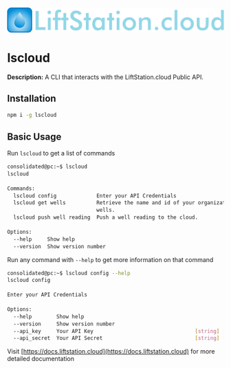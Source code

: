![Logo](https://github.com/Consolidated-Utilities/LiftStation.cloud-App-Icons/raw/master/Icons/Combined/Combined.png)
# lscloud 
**Description:** A CLI that interacts with the LiftStation.cloud Public API.

## Installation
```bash
npm i -g lscloud
```

## Basic Usage
Run `lscloud` to get a list of commands
```bash
consolidated@pc:~$ lscloud
lscloud

Commands:
  lscloud config             Enter your API Credentials
  lscloud get wells          Retrieve the name and id of your organization\'s
                             wells.
  lscloud push well reading  Push a well reading to the cloud.

Options:
  --help     Show help                                                 [boolean]
  --version  Show version number                                       [boolean]

```

Run any command with `--help` to get more information on that command
```bash
consolidated@pc:~$ lscloud config --help
lscloud config

Enter your API Credentials

Options:
  --help        Show help                                              [boolean]
  --version     Show version number                                    [boolean]
  --api_key     Your API Key                                 [string] [required]
  --api_secret  Your API Secret                              [string] [required]
```

Visit [https://docs.liftstation.cloud](https://docs.liftstation.cloud) for more detailed documentation


